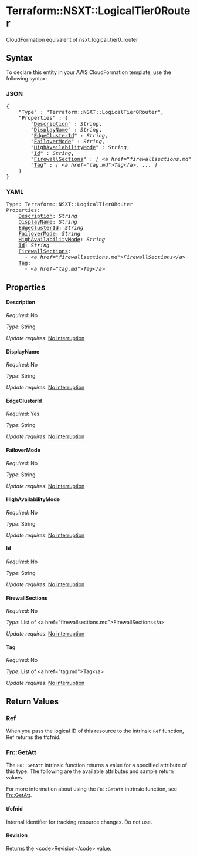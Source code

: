 # Terraform::NSXT::LogicalTier0Router

CloudFormation equivalent of nsxt_logical_tier0_router

## Syntax

To declare this entity in your AWS CloudFormation template, use the following syntax:

### JSON

<pre>
{
    "Type" : "Terraform::NSXT::LogicalTier0Router",
    "Properties" : {
        "<a href="#description" title="Description">Description</a>" : <i>String</i>,
        "<a href="#displayname" title="DisplayName">DisplayName</a>" : <i>String</i>,
        "<a href="#edgeclusterid" title="EdgeClusterId">EdgeClusterId</a>" : <i>String</i>,
        "<a href="#failovermode" title="FailoverMode">FailoverMode</a>" : <i>String</i>,
        "<a href="#highavailabilitymode" title="HighAvailabilityMode">HighAvailabilityMode</a>" : <i>String</i>,
        "<a href="#id" title="Id">Id</a>" : <i>String</i>,
        "<a href="#firewallsections" title="FirewallSections">FirewallSections</a>" : <i>[ &lt;a href=&#34;firewallsections.md&#34;&gt;FirewallSections&lt;/a&gt;, ... ]</i>,
        "<a href="#tag" title="Tag">Tag</a>" : <i>[ &lt;a href=&#34;tag.md&#34;&gt;Tag&lt;/a&gt;, ... ]</i>
    }
}
</pre>

### YAML

<pre>
Type: Terraform::NSXT::LogicalTier0Router
Properties:
    <a href="#description" title="Description">Description</a>: <i>String</i>
    <a href="#displayname" title="DisplayName">DisplayName</a>: <i>String</i>
    <a href="#edgeclusterid" title="EdgeClusterId">EdgeClusterId</a>: <i>String</i>
    <a href="#failovermode" title="FailoverMode">FailoverMode</a>: <i>String</i>
    <a href="#highavailabilitymode" title="HighAvailabilityMode">HighAvailabilityMode</a>: <i>String</i>
    <a href="#id" title="Id">Id</a>: <i>String</i>
    <a href="#firewallsections" title="FirewallSections">FirewallSections</a>: <i>
      - &lt;a href=&#34;firewallsections.md&#34;&gt;FirewallSections&lt;/a&gt;</i>
    <a href="#tag" title="Tag">Tag</a>: <i>
      - &lt;a href=&#34;tag.md&#34;&gt;Tag&lt;/a&gt;</i>
</pre>

## Properties

#### Description

_Required_: No

_Type_: String

_Update requires_: [No interruption](https://docs.aws.amazon.com/AWSCloudFormation/latest/UserGuide/using-cfn-updating-stacks-update-behaviors.html#update-no-interrupt)

#### DisplayName

_Required_: No

_Type_: String

_Update requires_: [No interruption](https://docs.aws.amazon.com/AWSCloudFormation/latest/UserGuide/using-cfn-updating-stacks-update-behaviors.html#update-no-interrupt)

#### EdgeClusterId

_Required_: Yes

_Type_: String

_Update requires_: [No interruption](https://docs.aws.amazon.com/AWSCloudFormation/latest/UserGuide/using-cfn-updating-stacks-update-behaviors.html#update-no-interrupt)

#### FailoverMode

_Required_: No

_Type_: String

_Update requires_: [No interruption](https://docs.aws.amazon.com/AWSCloudFormation/latest/UserGuide/using-cfn-updating-stacks-update-behaviors.html#update-no-interrupt)

#### HighAvailabilityMode

_Required_: No

_Type_: String

_Update requires_: [No interruption](https://docs.aws.amazon.com/AWSCloudFormation/latest/UserGuide/using-cfn-updating-stacks-update-behaviors.html#update-no-interrupt)

#### Id

_Required_: No

_Type_: String

_Update requires_: [No interruption](https://docs.aws.amazon.com/AWSCloudFormation/latest/UserGuide/using-cfn-updating-stacks-update-behaviors.html#update-no-interrupt)

#### FirewallSections

_Required_: No

_Type_: List of &lt;a href=&#34;firewallsections.md&#34;&gt;FirewallSections&lt;/a&gt;

_Update requires_: [No interruption](https://docs.aws.amazon.com/AWSCloudFormation/latest/UserGuide/using-cfn-updating-stacks-update-behaviors.html#update-no-interrupt)

#### Tag

_Required_: No

_Type_: List of &lt;a href=&#34;tag.md&#34;&gt;Tag&lt;/a&gt;

_Update requires_: [No interruption](https://docs.aws.amazon.com/AWSCloudFormation/latest/UserGuide/using-cfn-updating-stacks-update-behaviors.html#update-no-interrupt)

## Return Values

### Ref

When you pass the logical ID of this resource to the intrinsic `Ref` function, Ref returns the tfcfnid.

### Fn::GetAtt

The `Fn::GetAtt` intrinsic function returns a value for a specified attribute of this type. The following are the available attributes and sample return values.

For more information about using the `Fn::GetAtt` intrinsic function, see [Fn::GetAtt](https://docs.aws.amazon.com/AWSCloudFormation/latest/UserGuide/intrinsic-function-reference-getatt.html).

#### tfcfnid

Internal identifier for tracking resource changes. Do not use.

#### Revision

Returns the &lt;code&gt;Revision&lt;/code&gt; value.

